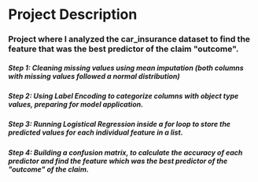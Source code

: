 # Project Description

### Project where I analyzed the car_insurance dataset to find the feature that was the best predictor of the claim "outcome".

##### Step 1: Cleaning missing values using mean imputation (both columns with missing values followed a normal distribution) 
##### Step 2: Using Label Encoding to categorize columns with object type values, preparing for model application.
##### Step 3: Running Logistical Regression inside a for loop to store the predicted values for each individual feature in a list.
##### Step 4: Building a confusion matrix, to calculate the accuracy of each predictor and find the feature which was the best predictor of the "outcome" of the claim. 
